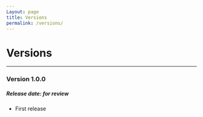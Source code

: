 ```yaml
---
Layout: page
title: Versions
permalink: /versions/
---
```


# Versions

***

### Version 1.0.0

##### Release date: for review

* First release
